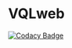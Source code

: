 # VQLweb
[![Codacy Badge](https://api.codacy.com/project/badge/Grade/81b872a447a64a78acb97fd97038c5cc)](https://www.codacy.com/app/cho-yh-kin/VQLweb?utm_source=github.com&utm_medium=referral&utm_content=yh-kin/VQLweb&utm_campaign=badger)
